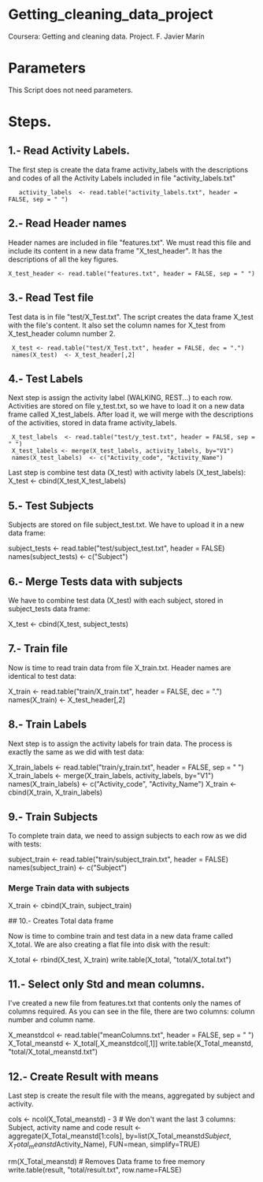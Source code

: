 Getting_cleaning_data_project
=============================

Coursera: Getting and cleaning data. Project.
F. Javier Marín 

# Parameters

This Script does not need parameters.


# Steps.

## 1.- Read Activity Labels.

The first step is create the data frame activity_labels with the descriptions and codes of all the Activity Labels included in file "activity_labels.txt"

       activity_labels  <- read.table("activity_labels.txt", header = FALSE, sep = " ")

## 2.- Read Header names 

Header names are included in file "features.txt". We must read this file and include its content in a new data frame "X_test_header". It has the descriptions of all the key figures.

    X_test_header <- read.table("features.txt", header = FALSE, sep = " ")

## 3.- Read Test file

Test data is in file "test/X_Test.txt". The script creates the data frame X_test with the file's content. It also set the column names for X_test from X_test_header column number 2. 

     X_test <- read.table("test/X_Test.txt", header = FALSE, dec = ".")  
     names(X_test)  <- X_test_header[,2]

## 4.- Test Labels

Next step is assign the activity label (WALKING, REST...) to each row. Activities are stored on file y_test.txt, so we have to load it on a new data frame called X_test_labels. After load it, we will merge with the descriptions of the activities, stored in data frame activity_labels. 

     X_test_labels  <- read.table("test/y_test.txt", header = FALSE, sep = " ")
     X_test_labels <- merge(X_test_labels, activity_labels, by="V1")
     names(X_test_labels)  <- c("Activity_code", "Activity_Name")

Last step is combine test data (X_test) with activity labels (X_test_labels): 
     X_test  <- cbind(X_test,X_test_labels)
  
## 5.- Test Subjects

Subjects are stored on file  subject_test.txt. We have to upload it in a new data frame:

  subject_tests  <- read.table("test/subject_test.txt", header = FALSE)
  names(subject_tests)  <- c("Subject")
  
 ## 6.- Merge Tests data with subjects

We have to combine test data (X_test) with each subject, stored in subject_tests data frame:

  X_test  <- cbind(X_test, subject_tests)
  
 ## 7.-  Train file

Now is time to read train data from file X_train.txt. Header names are identical to test data:

  X_train <- read.table("train/X_train.txt", header = FALSE, dec = ".")
  names(X_train) <- X_test_header[,2]
  
  
 ## 8.- Train Labels

Next step is to assign the activity labels for train data. The process is exactly the same as we did with test data:

  X_train_labels  <- read.table("train/y_train.txt", header = FALSE, sep = " ")
  X_train_labels <- merge(X_train_labels, activity_labels, by="V1")
  names(X_train_labels)  <- c("Activity_code", "Activity_Name")
  X_train  <- cbind(X_train, X_train_labels)
   
 ## 9.- Train Subjects

To complete train data, we need to assign subjects to each row as we did with tests:

  subject_train  <- read.table("train/subject_train.txt", header = FALSE)
  names(subject_train)  <- c("Subject")
  
 ### Merge Train data with subjects
  X_train  <- cbind(X_train, subject_train)
  
 ## 10.- Creates Total data frame 

Now is time to combine train and test data in a new data frame called X_total. We are also creating a flat file into disk with the result:

  X_total  <- rbind(X_test, X_train)
  write.table(X_total, "total/X_total.txt")


  
## 11.- Select only Std and mean columns. 

I've created a new file from features.txt that contents only the names of columns required. As you can see in the file, there are two columns: column number and column name.

  X_meanstdcol <- read.table("meanColumns.txt", header = FALSE, sep = " ")
  X_Total_meanstd <- X_total[,X_meanstdcol[,1]]
  write.table(X_Total_meanstd, "total/X_total_meanstd.txt")

## 12.- Create Result with means
  
Last step is create the result file with the means, aggregated by subject and activity.

  cols <- ncol(X_Total_meanstd) - 3   # We don't want the last 3 columns: Subject, activity name and code
  result  <- aggregate(X_Total_meanstd[1:cols], by=list(X_Total_meanstd$Subject, X_Total_meanstd$Activity_Name), FUN=mean, simplify=TRUE)
  
  rm(X_Total_meanstd)    # Removes Data frame to free memory
  write.table(result, "total/result.txt", row.name=FALSE)
